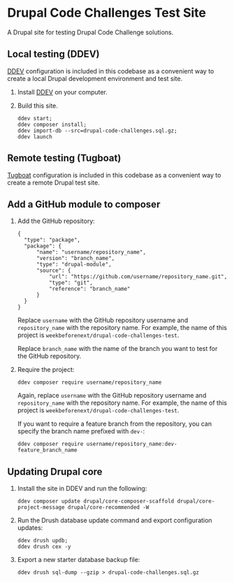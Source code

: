 # Drupal Code Challenges Test Site
A Drupal site for testing Drupal Code Challenge solutions.

## Local testing (DDEV)

[DDEV](https://ddev.com/) configuration is included in this codebase as a convenient way to create a local Drupal development environment and test site.

1. Install [DDEV](https://ddev.readthedocs.io/en/stable/) on your computer.

2. Build this site.
    ```
    ddev start;
    ddev composer install;
    ddev import-db --src=drupal-code-challenges.sql.gz;
    ddev launch
    ```

## Remote testing (Tugboat)

[Tugboat](https://www.tugboatqa.com/) configuration is included in this codebase as a convenient way to create a remote Drupal test site.

## Add a GitHub module to composer

1. Add the GitHub repository:

    ```
    {
      "type": "package",
      "package": {
          "name": "username/repository_name",
          "version": "branch_name",
          "type": "drupal-module",
          "source": {
              "url": "https://github.com/username/repository_name.git",
              "type": "git",
              "reference": "branch_name"
          }
      }
    }
    ```
    Replace `username` with the GitHub repository username and `repository_name` with the repository name. For example, the name of this project is `weekbeforenext/drupal-code-challenges-test`.

    Replace `branch_name` with the name of the branch you want to test for the GitHub repository.
  2. Require the project:

      ```
      ddev composer require username/repository_name
      ```
      Again, replace `username` with the GitHub repository username and `repository_name` with the repository name. For example, the name of this project is `weekbeforenext/drupal-code-challenges-test`.

      If you want to require a feature branch from the repository, you can specify the branch name prefixed with `dev-`:
      ```
      ddev composer require username/repository_name:dev-feature_branch_name
      ```

## Updating Drupal core

1. Install the site in DDEV and run the following:

    ```
    ddev composer update drupal/core-composer-scaffold drupal/core-project-message drupal/core-recommended -W
    ```

2. Run the Drush database update command and export configuration updates:

    ```
    ddev drush updb;
    ddev drush cex -y
    ```

3. Export a new starter database backup file:

    ```
    ddev drush sql-dump --gzip > drupal-code-challenges.sql.gz
    ```

